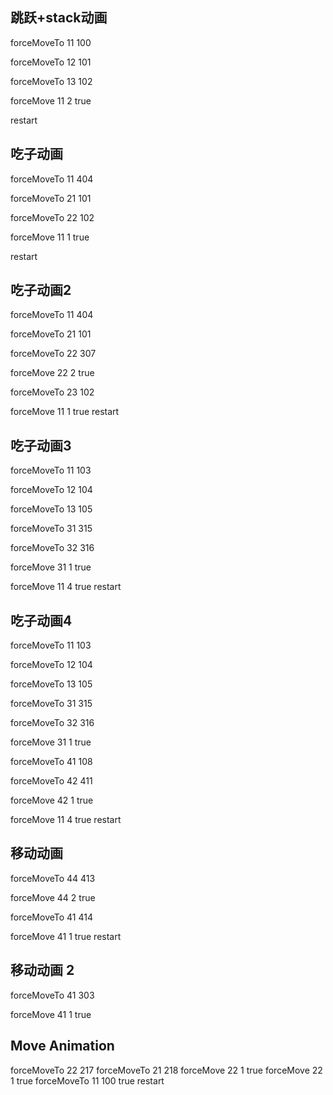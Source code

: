 
## 跳跃+stack动画

forceMoveTo 11 100

forceMoveTo 12 101

forceMoveTo 13 102

forceMove 11 2 true

restart


## 吃子动画

forceMoveTo 11 404

forceMoveTo 21 101

forceMoveTo 22 102

forceMove 11 1 true

restart
## 吃子动画2


forceMoveTo 11 404

forceMoveTo 21 101

forceMoveTo 22 307

forceMove 22 2 true

forceMoveTo 23 102

forceMove 11 1 true
restart

## 吃子动画3

forceMoveTo 11 103

forceMoveTo 12 104

forceMoveTo 13 105

forceMoveTo 31 315

forceMoveTo 32 316

forceMove 31 1 true

forceMove 11 4 true
restart
## 吃子动画4

forceMoveTo 11 103

forceMoveTo 12 104

forceMoveTo 13 105

forceMoveTo 31 315

forceMoveTo 32 316

forceMove 31 1 true

forceMoveTo 41 108

forceMoveTo 42 411

forceMove 42 1 true

forceMove 11 4 true
restart
## 移动动画

forceMoveTo 44 413

forceMove 44 2 true

forceMoveTo 41 414

forceMove 41 1 true
restart
## 移动动画 2

forceMoveTo 41 303

forceMove 41 1 true

## Move Animation

forceMoveTo 22 217
forceMoveTo 21 218
forceMove 22 1 true
forceMove 22 1 true
forceMoveTo 11 100 true
restart



